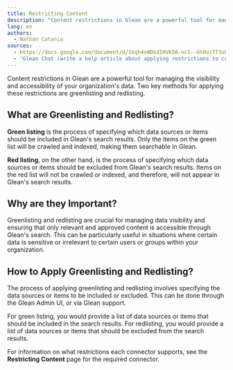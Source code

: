 ```yaml
---
title: Restricting Content
description: "Content restrictions in Glean are a powerful tool for managing the visibility and accessibility of your organization's data. Two key methods for applying these restrictions are greenlisting and redlisting."
lang: en
authors:
  - Nathan Catania
sources:
  - https://docs.google.com/document/d/1kqh4vWDbdIHVKOA-ncS--UtHujTT3u8vk4y2uHUkclU/edit
  - 'Glean Chat (write a help article about applying restrictions to content (ie: greenlisting/redlisting). No need to mention any specific connectors. This is to be used as an "about" or "overview" page for applying restrictions.)'
---
```




Content restrictions in Glean are a powerful tool for managing the visibility and accessibility of your organization's data. Two key methods for applying these restrictions are greenlisting and redlisting.

## What are Greenlisting and Redlisting?
**Green listing** is the process of specifying which data sources or items should be included in Glean's search results. Only the items on the green list will be crawled and indexed, making them searchable in Glean.

**Red listing**, on the other hand, is the process of specifying which data sources or items should be excluded from Glean's search results. Items on the red list will not be crawled or indexed, and therefore, will not appear in Glean's search results.

## Why are they Important?
Greenlisting and redlisting are crucial for managing data visibility and ensuring that only relevant and approved content is accessible through Glean's search. This can be particularly useful in situations where certain data is sensitive or irrelevant to certain users or groups within your organization.

## How to Apply Greenlisting and Redlisting?
The process of applying greenlisting and redlisting involves specifying the data sources or items to be included or excluded. This can be done through the Glean Admin UI, or via Glean support.

For green listing, you would provide a list of data sources or items that should be included in the search results. For redlisting, you would provide a list of data sources or items that should be excluded from the search results.

For information on what restrictions each connector supports, see the **Restricting Content** page for the required connector.